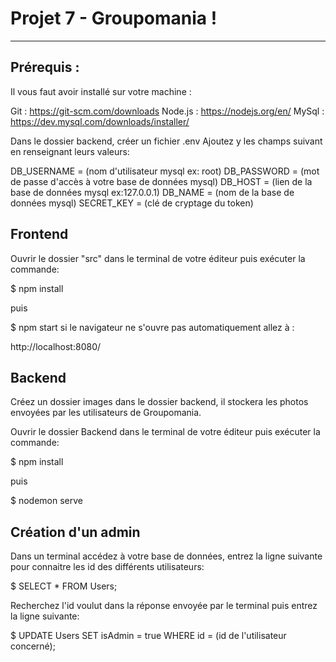 # Projet 7 - Groupomania !
***
## Prérequis :

Il vous faut avoir installé sur votre machine :

Git : https://git-scm.com/downloads
Node.js : https://nodejs.org/en/
MySql : https://dev.mysql.com/downloads/installer/

Dans le dossier backend,  créer un fichier .env
Ajoutez y les champs suivant en renseignant leurs valeurs: 

DB_USERNAME = (nom d'utilisateur mysql ex: root)
DB_PASSWORD = (mot de passe d'accès à votre base de données mysql)
DB_HOST = (lien de la base de données mysql ex:127.0.0.1)
DB_NAME = (nom de la base de données mysql)
SECRET_KEY = (clé de cryptage du token)

## Frontend

Ouvrir le dossier "src" dans le terminal de votre éditeur puis exécuter la commande:

$ npm install

puis

$ npm start
si le navigateur ne s'ouvre pas automatiquement allez à :

http://localhost:8080/

## Backend

Créez un dossier images dans le dossier backend, il stockera les photos envoyées par les utilisateurs de Groupomania.

Ouvrir le dossier Backend dans le terminal de votre éditeur puis exécuter la commande:

$ npm install

puis

$ nodemon serve

## Création d'un admin
Dans un terminal accédez à votre base de données, entrez la ligne suivante pour connaitre les id des différents utilisateurs: 

$ SELECT * FROM Users;

Recherchez l'id voulut dans la réponse envoyée par le terminal puis entrez la ligne suivante:

$ UPDATE Users SET isAdmin = true WHERE id = (id de l'utilisateur concerné);